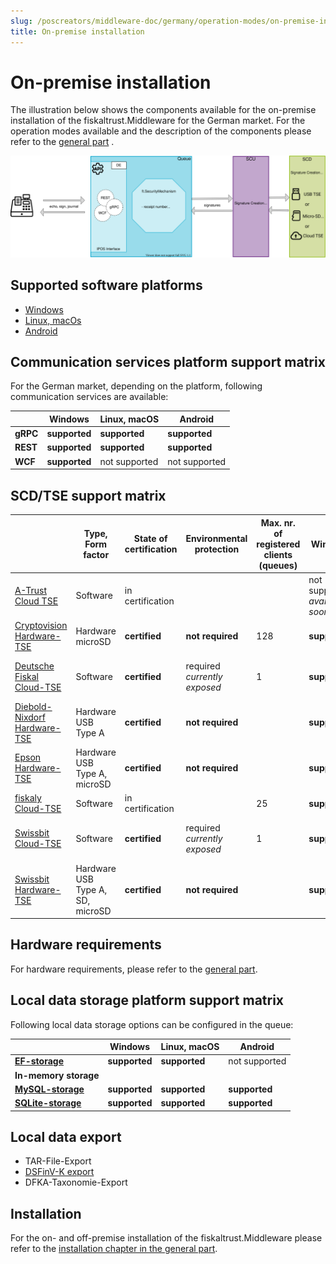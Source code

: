 ```yaml
---
slug: /poscreators/middleware-doc/germany/operation-modes/on-premise-installation
title: On-premise installation
---
```


# On-premise installation

The illustration below shows the components available for the on-premise installation of the fiskaltrust.Middleware for the German market. For the operation modes available and the description of the components please refer to the [general part](../../general/operation-modes/operation-modes.md) .

![middleware-en](images/middleware-en-market-de.svg)

## Supported software platforms

- [Windows](../features/supported-platforms/windows.md)
- [Linux, macOs](../features/supported-platforms/linux.md)
- [Android](../features/supported-platforms/android.md)

## Communication services platform support matrix

For the German market, depending on the platform, following communication services are available:

|          | Windows       | Linux, macOS  | Android       |
| -------- | ------------- | ------------- | ------------- |
| **gRPC** | **supported** | **supported** | **supported** |
| **REST** | **supported** | **supported** | **supported** |
| **WCF**  | **supported** | not supported | not supported |

## SCD/TSE support matrix

|                                                              | Type,<br />Form factor | State of certification | Environmental protection    | Max. nr. of registered clients (queues) | Windows                                | Linux, macOS                                                 | Android                                |
| ------------------------------------------------------------ | ---------------------- | --------------------------- | --------------------------- | -------------------------------------- | ------------------------------------------------------------ | -------------------------------------- | -------------------------------------- |
| [A-Trust Cloud TSE](SCD/a-trust.md) | Software | in certification       |                             |                             | not supported<br />*available soon*    | not supported                                                | not supported                          |
| [Cryptovision Hardware-TSE](SCD/cryptovision.md) | Hardware<br />microSD | **certified**          | **not required**    | 128        | **supported**                          | **supported**                                                | not supported                          |
| [Deutsche Fiskal Cloud-TSE](SCD/deutsche-fiskal.md) | Software  | **certified**          | required<br />*currently exposed* | 1                 | **supported**                          | **supported**<br />*Ubuntu LTS 20.04 only*                   | not supported                          |
| [Diebold-Nixdorf Hardware-TSE](SCD/diebold-nixdorf.md) | Hardware<br />USB Type A | **certified**          | **not required**    |                                         | **supported**                          | **supported**                                                | not supported                          |
| [Epson Hardware-TSE](SCD/epson.md) | Hardware<br />USB Type A, microSD | **certified** | **not required**        |                                         | **supported**                          | **supported**                                                | not supported                          |
| [fiskaly Cloud-TSE](SCD/epson.md) | Software | in certification       |                             | 25        | **supported**                    | **supported**                                          | **supported** |
| [Swissbit Cloud-TSE](SCD/swissbit-cloud.md) | Software | **certified** | required<br />*currently exposed* | 1 | **supported** | **supported**<br />*Ubuntu LTS 20.04 only* | not supported |
| [Swissbit Hardware-TSE](SCD/swissbit.md) | Hardware<br />USB Type A, SD, microSD | **certified** | **not required** |                                         | **supported**                          | **supported**                                                | **supported**                          |

## Hardware requirements

For hardware requirements, please refer to the [general part](../../general/operation-modes/operation-modes.md).

## Local data storage platform support matrix

Following local data storage options can be configured in the queue:

|                                                              | Windows       | Linux, macOS  | Android       |
| ------------------------------------------------------------ | ------------- | ------------- | ------------- |
| **[EF-storage](../features/supported-databases/entity-framework.md)** | **supported** | **supported** | not supported |
| **In-memory storage**                                        |               |               |               |
| **[MySQL-storage](../features/supported-databases/mysql.md)** | **supported** | **supported** | **supported** |
| **[SQLite-storage](../features/supported-databases/sqlite.md)** | **supported** | **supported** | **supported** |

## Local data export

-  TAR-File-Export 
-  [DSFinV-K export](../procedural-documentation/dsfinv-k-generation.md) 
-  DFKA-Taxonomie-Export 

## Installation

For the on- and off-premise installation of the fiskaltrust.Middleware please refer to the [installation chapter in the general part](../../general/installation/installation.md).

